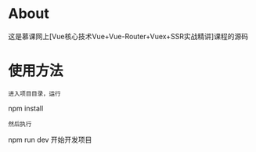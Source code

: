 # About
这是慕课网上[Vue核心技术Vue+Vue-Router+Vuex+SSR实战精讲]课程的源码

# 使用方法
```
进入项目目录，运行
```
npm install
```
然后执行
```
npm run dev
开始开发项目
